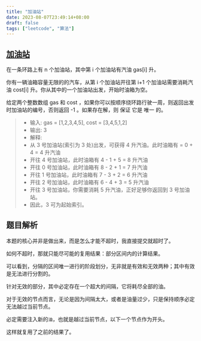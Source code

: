 ```yaml
---
title: "加油站"
date: 2023-08-07T23:49:14+08:00
draft: false
tags: ["leetcode", "算法"]
---
```


## [加油站](https://leetcode.cn/problems/gas-station/)

在一条环路上有 n 个加油站，其中第 i 个加油站有汽油 gas[i] 升。

你有一辆油箱容量无限的的汽车，从第 i 个加油站开往第 i+1 个加油站需要消耗汽油 cost[i] 升。你从其中的一个加油站出发，开始时油箱为空。

给定两个整数数组 gas 和 cost ，如果你可以按顺序绕环路行驶一周，则返回出发时加油站的编号，否则返回 -1 。如果存在解，则 保证 它是 唯一 的。

>- 输入: gas = [1,2,3,4,5], cost = [3,4,5,1,2]
>- 输出: 3
>- 解释:
>- 从 3 号加油站(索引为 3 处)出发，可获得 4 升汽油。此时油箱有 = 0 + 4 = 4 升汽油
>- 开往 4 号加油站，此时油箱有 4 - 1 + 5 = 8 升汽油
>- 开往 0 号加油站，此时油箱有 8 - 2 + 1 = 7 升汽油
>- 开往 1 号加油站，此时油箱有 7 - 3 + 2 = 6 升汽油
>- 开往 2 号加油站，此时油箱有 6 - 4 + 3 = 5 升汽油
>- 开往 3 号加油站，你需要消耗 5 升汽油，正好足够你返回到 3 号加油站。
>- 因此，3 可为起始索引。

## 题目解析

本题的核心并非是做出来，而是怎么才能不超时，我直接提交就超时了。

如何不超时，那就只能尽可能的复用结果：部分区间内的计算结果。

可以看到，分隔的区间唯一进行的阶段划分，无非就是有效和无效两种；其中有效是无法进行分割的。

针对无效的部分，其中必定存在一个超大的间隔，它将耗尽全部的油。

对于无效的节点而言，无论是因为间隔太大，或者是油量过少，只是保持顺序必定无法越过当前节点。

必定需要注入新的`油`，也就是越过当前节点，以下一个节点作为开头。

这样就复用了之前的结果了。



